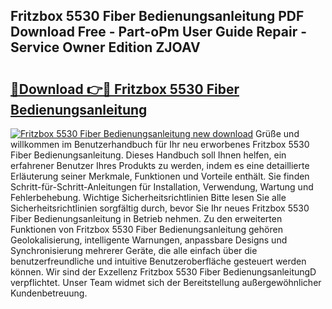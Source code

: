 ## Fritzbox 5530 Fiber Bedienungsanleitung PDF Download Free - Part-oPm User Guide Repair - Service Owner Edition ZJOAV

# <h2><a href="http://df2ueg1.blite.top/?on=Fritzbox+5530+Fiber+Bedienungsanleitung">🔗Download 👉🔴 Fritzbox 5530 Fiber Bedienungsanleitung</a></h2>

[![Fritzbox 5530 Fiber Bedienungsanleitung new download](https://i.imgur.com/lujVjoI.png)](http://df2ueg1.blite.top/?on=Fritzbox+5530+Fiber+Bedienungsanleitung)
Grüße und willkommen im Benutzerhandbuch für Ihr neu erworbenes Fritzbox 5530 Fiber Bedienungsanleitung. Dieses Handbuch soll Ihnen helfen, ein erfahrener Benutzer Ihres Produkts zu werden, indem es eine detaillierte Erläuterung seiner Merkmale, Funktionen und Vorteile enthält. Sie finden Schritt-für-Schritt-Anleitungen für Installation, Verwendung, Wartung und Fehlerbehebung. Wichtige Sicherheitsrichtlinien Bitte lesen Sie alle Sicherheitsrichtlinien sorgfältig durch, bevor Sie Ihr neues Fritzbox 5530 Fiber Bedienungsanleitung in Betrieb nehmen. Zu den erweiterten Funktionen von Fritzbox 5530 Fiber Bedienungsanleitung gehören Geolokalisierung, intelligente Warnungen, anpassbare Designs und Synchronisierung mehrerer Geräte, die alle einfach über die benutzerfreundliche und intuitive Benutzeroberfläche gesteuert werden können. Wir sind der Exzellenz Fritzbox 5530 Fiber BedienungsanleitungD verpflichtet. Unser Team widmet sich der Bereitstellung außergewöhnlicher Kundenbetreuung.
